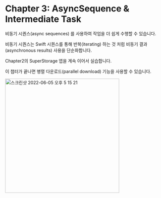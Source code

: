 # Chapter 3: AsyncSequence & Intermediate Task

비동기 시퀀스(async sequences) 를 사용하여 작업을 더 쉽게 수행할 수 있습니다. 

비동기 시퀀스는 Swift 시퀀스를 통해 반복(iterating) 하는 것 처럼 비동기 결과(asynchronous results) 사용을 단순화합니다. 



Chapter2의 SuperStorage 앱을 계속 이어서 실습합니다. 

이 챕터가 끝나면 병렬 다운로드(parallel download) 기능을 사용할 수 있습니다.

<img width="368" alt="스크린샷 2022-06-05 오후 5 15 21" src="https://user-images.githubusercontent.com/9502063/172041830-8a17bc4b-fb1f-4f9a-afb1-51366901a085.png">
